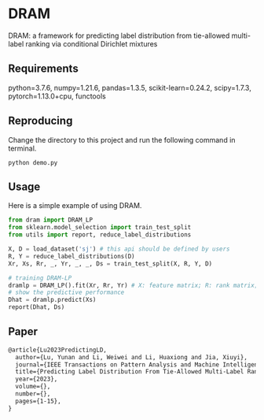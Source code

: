 # DRAM
DRAM: a framework for predicting label distribution from tie-allowed multi-label ranking via conditional Dirichlet mixtures


## Requirements
python=3.7.6, numpy=1.21.6, pandas=1.3.5, scikit-learn=0.24.2, scipy=1.7.3, pytorch=1.13.0+cpu, functools

## Reproducing
Change the directory to this project and run the following command in terminal.

```Terminal
python demo.py
```

## Usage

Here is a simple example of using DRAM.
```python
from dram import DRAM_LP
from sklearn.model_selection import train_test_split
from utils import report, reduce_label_distributions

X, D = load_dataset('sj') # this api should be defined by users
R, Y = reduce_label_distributions(D)
Xr, Xs, Rr, _, Yr, _, _, Ds = train_test_split(X, R, Y, D)

# training DRAM-LP
dramlp = DRAM_LP().fit(Xr, Rr, Yr) # X: feature matrix; R: rank matrix; Y: logical matrix
# show the predictive performance
Dhat = dramlp.predict(Xs)
report(Dhat, Ds)
```

## Paper

```latex
@article{Lu2023PredictingLD,
  author={Lu, Yunan and Li, Weiwei and Li, Huaxiong and Jia, Xiuyi},
  journal={IEEE Transactions on Pattern Analysis and Machine Intelligence}, 
  title={Predicting Label Distribution From Tie-Allowed Multi-Label Ranking}, 
  year={2023},
  volume={},
  number={},
  pages={1-15},
}
```
